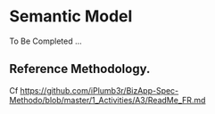 # Semantic Model
To Be Completed ...

## Reference Methodology.   
Cf https://github.com/iPlumb3r/BizApp-Spec-Methodo/blob/master/1_Activities/A3/ReadMe_FR.md
